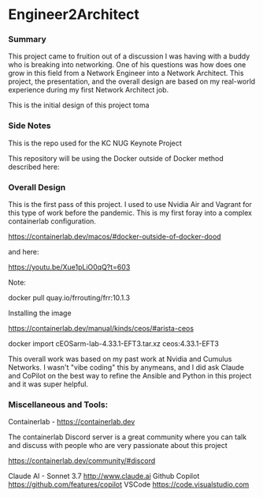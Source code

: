 # Engineer2Architect

### Summary

This project came to fruition out of a discussion I was having with a buddy who is breaking into networking. One of his questions was how does one grow in this field from a Network Engineer into a Network Architect. This project, the presentation, and the overall design are based on my real-world experience during my first Network Architect job.

This is the initial design of this project toma

### Side Notes

This is the repo used for the KC NUG Keynote Project

This repository will be using the Docker outside of Docker method described here:

### Overall Design

This is the first pass of this project. I used to use Nvidia Air and Vagrant for this type of work before the pandemic. This is my first foray into a complex containerlab configuration.

https://containerlab.dev/macos/#docker-outside-of-docker-dood

and here:

https://youtu.be/Xue1pLiO0qQ?t=603

Note:

docker pull quay.io/frrouting/frr:10.1.3

Installing the image

https://containerlab.dev/manual/kinds/ceos/#arista-ceos

docker import cEOSarm-lab-4.33.1-EFT3.tar.xz ceos:4.33.1-EFT3

This overall work was based on my past work at Nvidia and Cumulus Networks. I wasn't "vibe coding" this by anymeans, and I did ask Claude and CoPilot on the best way to refine the Ansible and Python in this project and it was super helpful.

### Miscellaneous and Tools:

Containerlab - https://containerlab.dev

The containerlab Discord server is a great community where you can talk and discuss with people who are very passionate about this project

https://containerlab.dev/community/#discord

Claude AI - Sonnet 3.7 http://www.claude.ai
Github Copilot https://github.com/features/copilot
VSCode https://code.visualstudio.com
